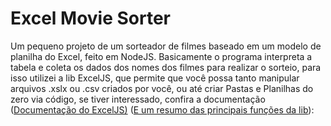 <h1>Excel Movie Sorter</h1>

Um pequeno projeto de um sorteador de filmes baseado em um modelo de planilha do Excel, feito em NodeJS. Basicamente o programa interpreta a tabela e coleta os dados dos nomes dos filmes para realizar o sorteio, para isso utilizei a lib ExcelJS, que permite que você possa tanto manipular arquivos .xslx ou .csv criados por você, ou até criar Pastas e Planilhas do zero via código, se tiver interessado, confira a documentação (<a href="https://www.npmjs.com/package/exceljs/v/0.2.16#reading-xlsx">Documentação do ExcelJS)</a> 
(<a href="https://builtin.com/software-engineering-perspectives/exceljs">E um resumo das principais funções da lib</a>):
